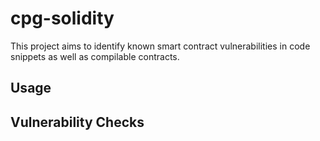 # cpg-solidity
This project aims to identify known smart contract vulnerabilities in code snippets as well as compilable contracts.
## Usage
## Vulnerability Checks
